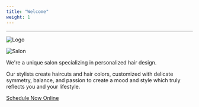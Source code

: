 ```yaml
---
title: "Welcome"
weight: 1
---
```


---

![Logo](images/logo.png)

![Salon](images/hairdressers.webp)

We're a unique salon specializing in personalized hair design.

Our stylists create haircuts and hair colors, customized with delicate symmetry, balance, and passion to create a mood and style which truly reflects you and your lifestyle.

[Schedule Now Online](https://www.schedulicity.com/scheduling/HCCAJZ)
